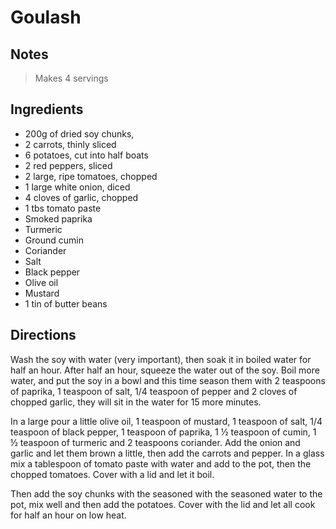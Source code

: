 # Goulash

## Notes

> Makes 4 servings

## Ingredients

- 200g of dried soy chunks,
- 2 carrots, thinly sliced
- 6 potatoes, cut into half boats
- 2 red peppers, sliced
- 2 large, ripe tomatoes, chopped
- 1 large white onion, diced
- 4 cloves of garlic, chopped
- 1 tbs tomato paste
- Smoked paprika
- Turmeric
- Ground cumin
- Coriander
- Salt
- Black pepper
- Olive oil
- Mustard
- 1 tin of butter beans

## Directions

Wash the soy with water (very important), then soak it in boiled water for half an hour. After half an hour, squeeze the water out of the soy. Boil more water, and put the soy in a bowl and this time season them with 2 teaspoons of paprika, 1 teaspoon of salt, 1/4 teaspoon of pepper and 2 cloves of chopped garlic, they will sit in the water for 15 more minutes.

In a large pour a little olive oil, 1 teaspoon of mustard, 1 teaspoon of salt, 1/4 teaspoon of black pepper, 1 teaspoon of paprika, 1 &#189; teaspoon of cumin, 1 &#189; teaspoon of turmeric and 2 teaspoons coriander. Add the onion and garlic and let them brown a little, then add the carrots and pepper. In a glass mix a tablespoon of tomato paste with water and add to the pot, then the chopped tomatoes. Cover with a lid and let it boil.

Then add the soy chunks with the seasoned with the seasoned water to the pot, mix well and then add the potatoes. Cover with the lid and let all cook for half an hour on low heat.
